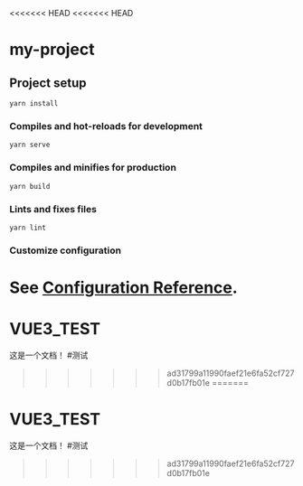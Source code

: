 <<<<<<< HEAD
<<<<<<< HEAD
# my-project

## Project setup
```
yarn install
```

### Compiles and hot-reloads for development
```
yarn serve
```

### Compiles and minifies for production
```
yarn build
```

### Lints and fixes files
```
yarn lint
```

### Customize configuration
See [Configuration Reference](https://cli.vuejs.org/config/).
=======
# VUE3_TEST
这是一个文档！
#测试
>>>>>>> ad31799a11990faef21e6fa52cf727d0b17fb01e
=======
# VUE3_TEST
这是一个文档！
#测试
>>>>>>> ad31799a11990faef21e6fa52cf727d0b17fb01e
